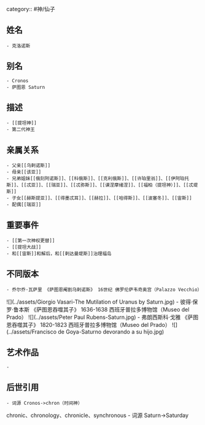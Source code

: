 category:: #神/仙子
## 姓名
	- 克洛诺斯
## 别名
	- Cronos
	- 萨图恩 Saturn
## 描述
	- [[提坦神]]
	- 第二代神王
## 亲属关系
	- 父亲[[乌剌诺斯]]
	- 母亲[[该亚]]
	- 兄弟姐妹[[俄刻阿诺斯]]、[[科俄斯]]、[[克利俄斯]]、[[许珀里翁]]、[[伊阿珀托斯]]、[[忒亚]]、[[瑞亚]]、[[忒弥斯]]、[[谟涅摩绪涅]]、[[福柏（提坦神）]]、[[忒堤斯]]
	- 子女[[赫斯提亚]]、[[得墨忒耳]]、[[赫拉]]、[[哈得斯]]、[[波塞冬]]、[[宙斯]]
	- 配偶[[瑞亚]]
## 重要事件
	- [[第一次神权更替]]
	- [[提坦大战]]
	- 和[[宙斯]]和解后，和[[剌达曼堤斯]]治理福岛
## 不同版本
	- 乔尔乔·瓦萨里 《萨图恩阉割乌剌诺斯》 16世纪 佛罗伦萨韦奇奥宫（Palazzo Vecchio）
 ![](../assets/Giorgio Vasari-The Mutilation of Uranus by Saturn.jpg)
	- 彼得·保罗·鲁本斯 《萨图恩吞噬其子》 1636-1638 西班牙普拉多博物馆（Museo del Prado）
 ![](../assets/Peter Paul Rubens-Saturn.jpg)
	- 弗朗西斯科·戈雅 《萨图恩吞噬其子》 1820-1823 西班牙普拉多博物馆（Museo del Prado）
 ![](../assets/Francisco de Goya-Saturno devorando a su hijo.jpg)
## 艺术作品
	-
## 后世引用
	- 词源 Cronos->chron（时间神）
chronic、chronology、chronicle、synchronous
	- 词源 Saturn->Saturday
